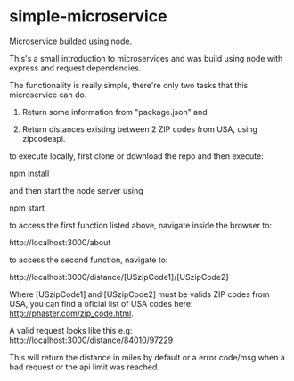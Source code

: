 # simple-microservice
Microservice builded using node.

This's a small introduction to microservices and was build using node with express and request dependencies.

The functionality is really simple, there're only two tasks that this microservice can do.

1. Return some information from "package.json" and

2. Return distances existing between 2 ZIP codes from USA, using zipcodeapi.

to execute locally, first clone or download the repo and then execute:

  npm install
 
 and then start the node server using
  
  npm start
  
to access the first function listed above, navigate inside the browser to: 
 
  http://localhost:3000/about
 
to access the second function, navigate to:
 
  http://localhost:3000/distance/[USzipCode1]/[USzipCode2]
  
Where [USzipCode1] and [USzipCode2] must be valids ZIP codes from USA, you can find a oficial list of USA codes here: http://phaster.com/zip_code.html.
  
A valid request looks like this e.g: http://localhost:3000/distance/84010/97229
 
This will return the distance in miles by default or a error code/msg when a bad request or the api limit was reached.
 
